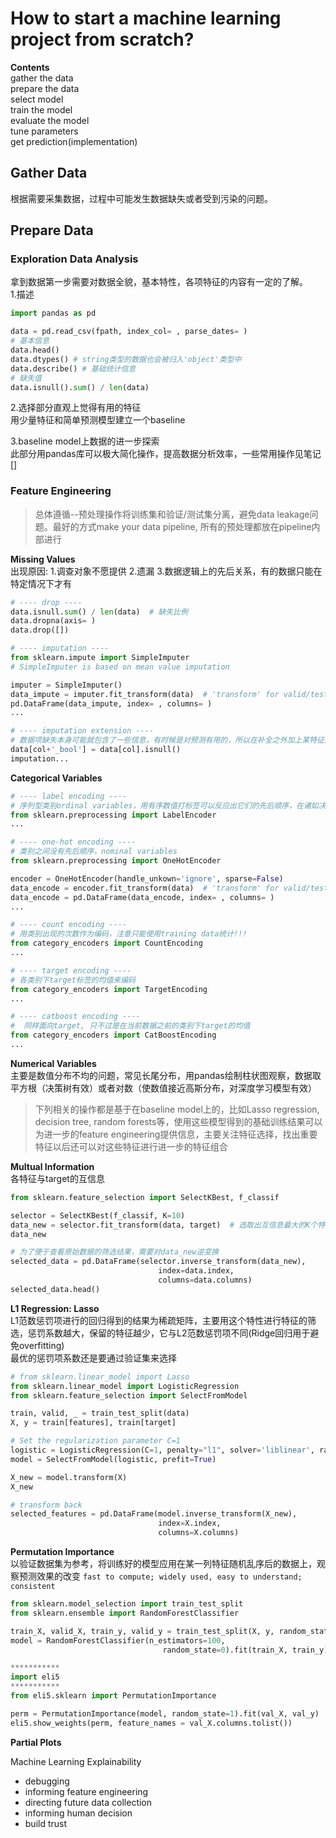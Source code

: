 # How to start a machine learning project from scratch?  
**Contents**  
gather the data  
prepare the data  
select model  
train the model  
evaluate the model  
tune parameters  
get prediction(implementation)  

## Gather Data  
根据需要采集数据，过程中可能发生数据缺失或者受到污染的问题。  
## Prepare Data  
### Exploration Data Analysis  
拿到数据第一步需要对数据全貌，基本特性，各项特征的内容有一定的了解。  
1.描述  
```python
import pandas as pd

data = pd.read_csv(fpath, index_col= , parse_dates= )
# 基本信息
data.head()
data.dtypes() # string类型的数据也会被归入'object'类型中
data.describe() # 基础统计信息
# 缺失值
data.isnull().sum() / len(data)
```
2.选择部分直观上觉得有用的特征  
用少量特征和简单预测模型建立一个baseline  

3.baseline model上数据的进一步探索  
此部分用pandas库可以极大简化操作，提高数据分析效率，一些常用操作见笔记[]  
### Feature Engineering  
> 总体遵循--预处理操作将训练集和验证/测试集分离，避免data leakage问题。最好的方式make your data pipeline, 所有的预处理都放在pipeline内部进行  

**Missing Values**  
出现原因:  1.调查对象不愿提供  2.遗漏  3.数据逻辑上的先后关系，有的数据只能在特定情况下才有  
```python
# ---- drop ----
data.isnull.sum() / len(data)  # 缺失比例
data.dropna(axis= )
data.drop([])

# ---- imputation ----
from sklearn.impute import SimpleImputer
# SimpleImputer is based on mean value imputation

imputer = SimpleImputer()
data_impute = imputer.fit_transform(data)  # 'transform' for valid/test
pd.DataFrame(data_impute, index= , columns= )
...

# ---- imputation extension ----
# 数据项缺失本身可能就包含了一些信息，有时候是对预测有用的，所以在补全之外加上某特征是否有缺失的表示
data[col+'_bool'] = data[col].isnull()
imputation...
```
**Categorical Variables**  
```python
# ---- label encoding ----
# 序列型类别ordinal variables，用有序数值打标签可以反应出它们的先后顺序，在诸如决策树模型中很有用
from sklearn.preprocessing import LabelEncoder
...

# ---- one-hot encoding ----
# 类别之间没有先后顺序，nominal variables
from sklearn.preprocessing import OneHotEncoder

encoder = OneHotEncoder(handle_unkown='ignore', sparse=False)
data_encode = encoder.fit_transform(data)  # 'transform' for valid/test
data_encode = pd.DataFrame(data_encode, index= , columns= )
...

# ---- count encoding ----
# 用类别出现的次数作为编码，注意只能使用training data统计!!!
from category_encoders import CountEncoding
...

# ---- target encoding ----
# 各类别下target标签的均值来编码
from category_encoders import TargetEncoding
...

# ---- catboost encoding ----
#  同样面向target, 只不过是在当前数据之前的类别下target的均值
from category_encoders import CatBoostEncoding
...
```
**Numerical Variables**  
主要是数值分布不均的问题，常见长尾分布，用pandas绘制柱状图观察，数据取平方根（决策树有效）或者对数（使数值接近高斯分布，对深度学习模型有效）  

> 下列相关的操作都是基于在baseline model上的，比如Lasso regression, decision tree, random forests等，使用这些模型得到的基础训练结果可以为进一步的feature engineering提供信息，主要关注特征选择，找出重要特征以后还可以对这些特征进行进一步的特征组合  

**Multual Information**  
各特征与target的互信息  
```python
from sklearn.feature_selection import SelectKBest, f_classif

selector = SelectKBest(f_classif, K=10)
data_new = selector.fit_transform(data, target)  # 选取出互信息最大的K个特征
data_new

# 为了便于查看原始数据的筛选结果，需要对data_new逆变换
selected_data = pd.DataFrame(selector.inverse_transform(data_new), 
                                 index=data.index, 
                                 columns=data.columns)
selected_data.head()
```
**L1 Regression: Lasso**  
L1范数惩罚项进行的回归得到的结果为稀疏矩阵，主要用这个特性进行特征的筛选，惩罚系数越大，保留的特征越少，它与L2范数惩罚项不同(Ridge回归用于避免overfitting)  
最优的惩罚项系数还是要通过验证集来选择  
```python
# from sklearn.linear_model import Lasso
from sklearn.linear_model import LogisticRegression
from sklearn.feature_selection import SelectFromModel

train, valid, _ = train_test_split(data)
X, y = train[features], train[target]

# Set the regularization parameter C=1
logistic = LogisticRegression(C=1, penalty="l1", solver='liblinear', random_state=1).fit(X, y)
model = SelectFromModel(logistic, prefit=True)

X_new = model.transform(X)
X_new

# transform back
selected_features = pd.DataFrame(model.inverse_transform(X_new), 
                                 index=X.index,
                                 columns=X.columns)
```
**Permutation Importance**  
以验证数据集为参考，将训练好的模型应用在某一列特征随机乱序后的数据上，观察预测效果的改变
`fast to compute; widely used, easy to understand; consistent`  
```python
from sklearn.model_selection import train_test_split
from sklearn.ensemble import RandomForestClassifier

train_X, valid_X, train_y, valid_y = train_test_split(X, y, random_state=1)
model = RandomForestClassifier(n_estimators=100,
                                  random_state=0).fit(train_X, train_y)

***********
import eli5
***********
from eli5.sklearn import PermutationImportance

perm = PermutationImportance(model, random_state=1).fit(val_X, val_y)
eli5.show_weights(perm, feature_names = val_X.columns.tolist())
```
**Partial Plots**  

  Machine Learning Explainability
  - debugging
  - informing feature engineering
  - directing future data collection
  - informing human decision
  - build trust
